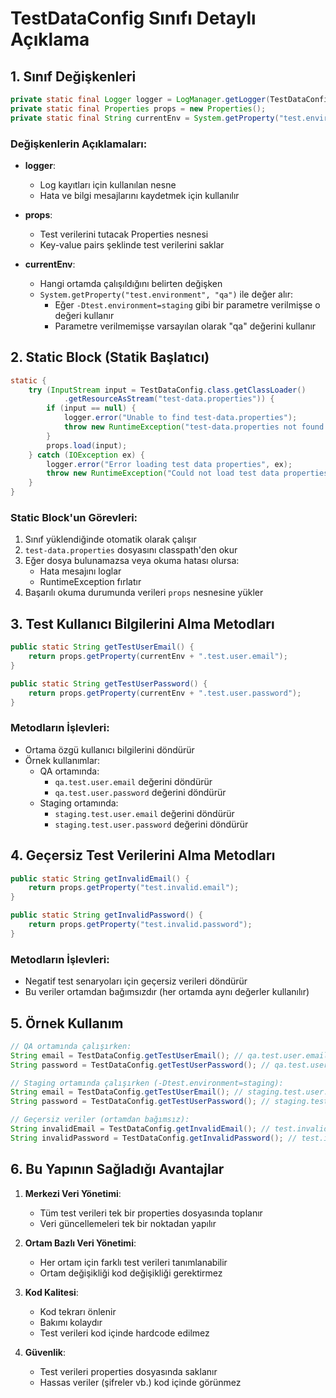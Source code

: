 # TestDataConfig Sınıfı Detaylı Açıklama

## 1. Sınıf Değişkenleri

```java
private static final Logger logger = LogManager.getLogger(TestDataConfig.class);
private static final Properties props = new Properties();
private static final String currentEnv = System.getProperty("test.environment", "qa");
```

### Değişkenlerin Açıklamaları:

- **logger**: 
  - Log kayıtları için kullanılan nesne
  - Hata ve bilgi mesajlarını kaydetmek için kullanılır

- **props**: 
  - Test verilerini tutacak Properties nesnesi
  - Key-value pairs şeklinde test verilerini saklar

- **currentEnv**: 
  - Hangi ortamda çalışıldığını belirten değişken
  - `System.getProperty("test.environment", "qa")` ile değer alır:
    - Eğer `-Dtest.environment=staging` gibi bir parametre verilmişse o değeri kullanır
    - Parametre verilmemişse varsayılan olarak "qa" değerini kullanır

## 2. Static Block (Statik Başlatıcı)

```java
static {
    try (InputStream input = TestDataConfig.class.getClassLoader()
            .getResourceAsStream("test-data.properties")) {
        if (input == null) {
            logger.error("Unable to find test-data.properties");
            throw new RuntimeException("test-data.properties not found in classpath");
        }
        props.load(input);
    } catch (IOException ex) {
        logger.error("Error loading test data properties", ex);
        throw new RuntimeException("Could not load test data properties", ex);
    }
}
```

### Static Block'un Görevleri:

1. Sınıf yüklendiğinde otomatik olarak çalışır
2. `test-data.properties` dosyasını classpath'den okur
3. Eğer dosya bulunamazsa veya okuma hatası olursa:
   - Hata mesajını loglar
   - RuntimeException fırlatır
4. Başarılı okuma durumunda verileri `props` nesnesine yükler

## 3. Test Kullanıcı Bilgilerini Alma Metodları

```java
public static String getTestUserEmail() {
    return props.getProperty(currentEnv + ".test.user.email");
}

public static String getTestUserPassword() {
    return props.getProperty(currentEnv + ".test.user.password");
}
```

### Metodların İşlevleri:

- Ortama özgü kullanıcı bilgilerini döndürür
- Örnek kullanımlar:
  - QA ortamında: 
    - `qa.test.user.email` değerini döndürür
    - `qa.test.user.password` değerini döndürür
  - Staging ortamında:
    - `staging.test.user.email` değerini döndürür
    - `staging.test.user.password` değerini döndürür

## 4. Geçersiz Test Verilerini Alma Metodları

```java
public static String getInvalidEmail() {
    return props.getProperty("test.invalid.email");
}

public static String getInvalidPassword() {
    return props.getProperty("test.invalid.password");
}
```

### Metodların İşlevleri:

- Negatif test senaryoları için geçersiz verileri döndürür
- Bu veriler ortamdan bağımsızdır (her ortamda aynı değerler kullanılır)

## 5. Örnek Kullanım

```java
// QA ortamında çalışırken:
String email = TestDataConfig.getTestUserEmail(); // qa.test.user.email değerini döndürür
String password = TestDataConfig.getTestUserPassword(); // qa.test.user.password değerini döndürür

// Staging ortamında çalışırken (-Dtest.environment=staging):
String email = TestDataConfig.getTestUserEmail(); // staging.test.user.email değerini döndürür
String password = TestDataConfig.getTestUserPassword(); // staging.test.user.password değerini döndürür

// Geçersiz veriler (ortamdan bağımsız):
String invalidEmail = TestDataConfig.getInvalidEmail(); // test.invalid.email değerini döndürür
String invalidPassword = TestDataConfig.getInvalidPassword(); // test.invalid.password değerini döndürür
```

## 6. Bu Yapının Sağladığı Avantajlar

1. **Merkezi Veri Yönetimi**:
   - Tüm test verileri tek bir properties dosyasında toplanır
   - Veri güncellemeleri tek bir noktadan yapılır

2. **Ortam Bazlı Veri Yönetimi**:
   - Her ortam için farklı test verileri tanımlanabilir
   - Ortam değişikliği kod değişikliği gerektirmez

3. **Kod Kalitesi**:
   - Kod tekrarı önlenir
   - Bakımı kolaydır
   - Test verileri kod içinde hardcode edilmez

4. **Güvenlik**:
   - Test verileri properties dosyasında saklanır
   - Hassas veriler (şifreler vb.) kod içinde görünmez